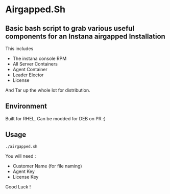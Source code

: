 # Airgapped.Sh

## Basic bash script to grab various useful components for an Instana airgapped Installation

This includes
- The instana console RPM
- All Server Containers
- Agent Container
- Leader Elector 
- License

And Tar up the whole lot for distribution.

## Environment
Built for RHEL, Can be modded for DEB on PR :) 

## Usage

`./airgapped.sh`

You will need :
- Customer Name (for file naming)
- Agent Key 
- License Key

Good Luck !
